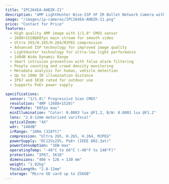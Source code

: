 ```yaml
---
title: "IPC264EA-AHDZK-I1"
description: "4MP LightHunter Wise-ISP VF IR Bullet Network Camera with advanced features including ultra-low light performance, smart intrusion prevention, and metadata analysis capabilities"
image: "/images/ip-cameras/IPC264EA-AHDZK-I1.png"
price: "Contact for Price"
features:
  - High quality 4MP image with 1/1.8" CMOS sensor
  - 2688×1520@60fps main stream for smooth video
  - Ultra 265/H.265/H.264/MJPEG compression
  - Advanced ISP technology for improved image quality
  - LightHunter technology for ultra-low light performance
  - 140dB Wide Dynamic Range
  - Smart intrusion prevention with false alarm filtering
  - People counting and crowd density monitoring
  - Metadata analysis for human, vehicle detection
  - Up to 100m IR illumination distance
  - IP67 and IK10 rated for outdoor use
  - Supports PoE+ power supply

specifications:
  sensor: "1/1.8\" Progressive Scan CMOS"
  resolution: "4MP (2688×1520)"
  frameRate: "60fps max"
  minIllumination: "Color: 0.0003 lux @F1.2, B/W: 0.0001 lux @F1.2"
  lens: "2.8-12mm motorized varifocal"
  opticalZoom: "4X"
  wdr: "140dB"
  irRange: "100m (328ft)"
  compression: "Ultra 265, H.265, H.264, MJPEG"
  powerSupply: "DC12V±25%, PoE+ (IEEE 802.3at)"
  powerConsumption: "16W max"
  operatingTemp: "-40°C to 60°C (-40°F to 140°F)"
  protection: "IP67, IK10"
  dimensions: "406 × 126 × 130 mm"
  weight: "1.92kg"
  focalLength: "2.8-12mm"
  storage: "Micro SD card up to 256GB"
---
```

